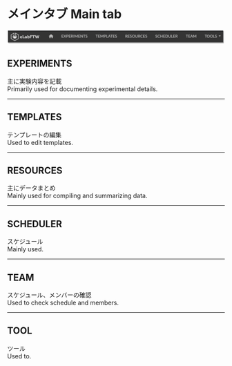 # メインタブ Main tab

![image](https://github.com/naist-eln/eln/blob/main/manual/Photo/Main_Tab-1.png)

## EXPERIMENTS
主に実験内容を記載  
Primarily used for documenting experimental details.

---
## TEMPLATES
テンプレートの編集  
Used to edit templates.

---
## RESOURCES
主にデータまとめ  
Mainly used for compiling and summarizing data.

---
## SCHEDULER
スケジュール  
Mainly used.

---
## TEAM
スケジュール、メンバーの確認  
Used to check schedule and members.

---
## TOOL
ツール  
Used to.
